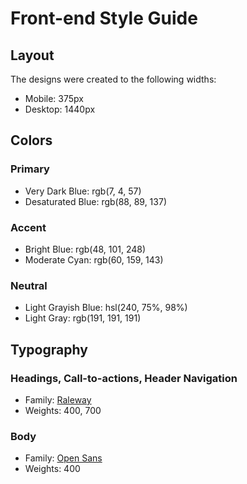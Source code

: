 # Front-end Style Guide

## Layout

The designs were created to the following widths:

- Mobile: 375px
- Desktop: 1440px

## Colors

### Primary

- Very Dark Blue: rgb(7, 4, 57)
- Desaturated Blue: rgb(88, 89, 137)

### Accent

- Bright Blue: rgb(48, 101, 248)
- Moderate Cyan: rgb(60, 159, 143)

### Neutral

- Light Grayish Blue: hsl(240, 75%, 98%)
- Light Gray: rgb(191, 191, 191)

## Typography

### Headings, Call-to-actions, Header Navigation

- Family: [Raleway](https://fonts.google.com/specimen/Raleway)
- Weights: 400, 700

### Body

- Family: [Open Sans](https://fonts.google.com/specimen/Open+Sans)
- Weights: 400